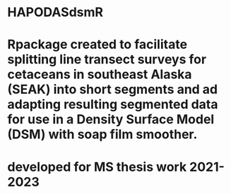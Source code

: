 # HAPODASdsmR

# Rpackage created to facilitate splitting line transect surveys for cetaceans in southeast Alaska (SEAK) into short segments and ad adapting resulting segmented data for use in a Density Surface Model (DSM) with soap film smoother.

# developed for MS thesis work 2021-2023

